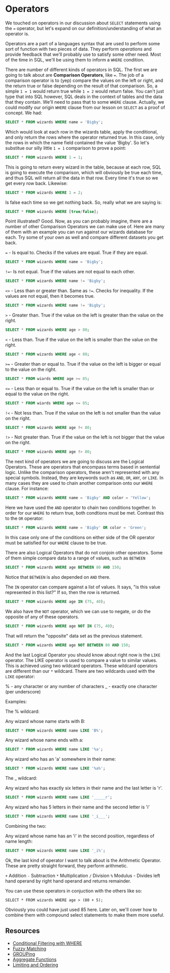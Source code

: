 # Operators

We touched on operators in our discussion about `SELECT` statements using the `=` operator, but let's expand on our definition/understanding of what an operator is.

Operators are a part of a languages syntax that are used to perform some sort of function with two pieces of data. They perform *operations* and provide feedback that we'll probably use to satisfy some other need. Most of the time in SQL, we'll be using them to inform a `WHERE` condition.

There are number of different kinds of operators in SQL. The first we are going to talk about are **Comparison Operators**, like `=`. The job of a comparison operator is to (yep) compare the values on the left or right, and the return true or false depending on the result of that comparison. So, a simple `1 = 1` would return true while `1 = 2` would return false. You can't just type that into SQL however, SQL deals in the context of tables and the data that they contain. We'll need to pass that to some `WHERE` clause. Actually, we could modify our origin `WHERE` clause from our lesson on `SELECT` as a proof of concept. We had:

```sql
SELECT * FROM wizards WHERE name = 'Bigby';
```

Which would look at each row in the wizards table, apply the conditional, and only return the rows where the operator returned true. In this case, only the rows in which the name field contained the value 'Bigby'. So let's substitue our silly little `1 = 1` comparison to prove a point:

```sql
SELECT * FROM wizards WHERE 1 = 1;
```

This is going to return every wizard in the table, because at each row, SQL is going to execute the comparison, which will obviously be true each time, and thus SQL will return all the data in that row. Every time it's true so we get every row back. Likewise:

```sql
SELECT * FROM wizards WHERE 1 = 2;
```

Is false each time so we get nothing back. So, really what we are saying is:

```sql
SELECT * FROM wizards WHERE [true/false];
```

Point illustrated? Good. Now, as you can probably imagine, there are a number of other Comparison Operators we can make use of. Here are many of them with an example you can run against our wizards database for each. Try some of your own as well and compare different datasets you get back.

`=` - Is equal to. Checks if the values are equal. True if they are equal.

```sql
SELECT * FROM wizards WHERE name = 'Bigby';
```

`!=`- Is not equal. True if the values are not equal to each other.

```sql
SELECT * FROM wizards WHERE name != 'Bigby';
```

`<>` - Less than or greater than. Same as `!=`. Checks for inequality. If the values are not equal, then it becomes true.

```sql
SELECT * FROM wizards WHERE name != 'Bigby';
```

`>` -  Greater than. True if the value on the left is greater than the value on the right.

```sql
SELECT * FROM wizards WHERE age > 80;
```

`<` - Less than. True if the value on the left is smaller than the value on the right.

```sql
SELECT * FROM wizards WHERE age < 80;
```

`>=` - Greater than or equal to. True if the value on the left is bigger or equal to the value on the right.

```sql
SELECT * FROM wiards WHERE age >= 85;
```

`<=` - Less than or equal to. True if the value on the left is smaller than or equal to the value on the right.

```sql
SELECT * FROM wiards WHERE age <= 85;
```

`!<` - Not less than. True if the value on the left is not smaller than the value on the right.

```sql
SELECT * FROM wizards WHERE age !< 80;
```

`!>` - Not greater than. True if the value on the left is not bigger that the value on the right.

```sql
SELECT * FROM wizards WHERE age !> 80;
```

The next kind of operators we are going to discuss are the Logical Operators. These are operators that encompass terms based in sentential logic. Unlike the comparison operators, these aren't represented with any special symbols. Instead, they are keywords such as `AND`, `OR`, `ANY`, or `LIKE`. In many cases they are used to chain another comparison onto our `WHERE` clause. For instance:

```sql
SELECT * FROM wizards WHERE name = 'Bigby' AND color = 'Yellow';
```

Here we have used the `AND` operator to chain two conditions together. In order for our `WHERE` to return true, both condtions must be met. Contrast this to the `OR` operator:

```sql
SELECT * FROM wizards WHERE name = 'Bigby' OR color = 'Green';
```

In this case only one of the conditions on either side of the OR operator must be satisfied for our `WHERE` clause to be true.

There are also Logical Operators that do not conjoin other operators. Some of them simple compare data to a range of values, such as `BETWEEN`

```sql
SELECT * FROM wizards WHERE age BETWEEN 80 AND 150;
```

Notice that `BETWEEN` is also depended on `AND` there.

The `IN` operator can compare against a list of values. It says, "is this value represented in this list?" If so, then the row is returned.

```sql
SELECT * FROM wizards WHERE age IN (75, 40);
```

We also have the `NOT` operator, which we can use to negate, or do the opposite of any of these operators.

```sql
SELECT * FROM wizards WHERE age NOT IN (75, 40);
```

That will return the "opposite" data set as the previous statement.

```sql
SELECT * FROM wizards WHERE age NOT BETWEEN 80 AND 150;
```

And the last Logical Operator you should know about right now is the `LIKE` operator. The LIKE operator is used to compare a value to similar values. This is achieved using two wildcard operators. These wildcard operators are different than our `*` wildcard.  There are two wildcards used with the `LIKE` operator:

% - any character or any number of characters
_ - exactly one character (per underscore)

Examples:

The % wildcard:

Any wizard whose name starts with B:

```sql
SELECT * FROM wizards WHERE name LIKE 'B%';
```

Any wizard whose name ends with a:

```sql
SELECT * FROM wizards WHERE name LIKE '%a';
```

Any wizard who has an 'a' somewhere in their name:

```sql
SELECT * FROM wizards WHERE name LIKE '%a%';
```

The _ wildcard:

Any wizard who has exactly six letters in their name and the last letter is 'r'.

```sql
SELECT * FROM wizards WHERE name LIKE '_____r';
```

Any wizard who has 5 letters in their name and the second letter is 'i'

```sql
SELECT * FROM wizards WHERE name LIKE '_i___';
```

Combining the two:

Any wizard whose name has an 'i' in the second position, regardless of name length:

```sql
SELECT * FROM wizards WHERE name LIKE '_i%';
```

Ok, the last kind of operator I want to talk about is the Arithmetic Operator. These are pretty straight forward, they perform arithmetic.

`+` Addition
`-` Subtraction 
`*` Multiplication 
`/` Division
`%` Modulus - Divides left hand operand by right hand operand and returns remainder.

You can use these operators in conjuction with the others like so:

```
SELECT * FROM wizards WHERE age > (80 + 5);
```

Obviously you could have just used 85 here. Later on, we'll cover how to combine them with compound select statements to make them more useful.

## Resources

* [Conditional Filtering with WHERE](http://www.padjo.org/tutorials/databases/sql-where/)
* [Fuzzy Matching](http://www.padjo.org/tutorials/databases/sql-fuzzy/)
* [GROUPing](http://www.padjo.org/tutorials/databases/sql-group/)
* [Aggregate Functions](http://www.padjo.org/tutorials/databases/sql-aggregate-functions/)
* [Limiting and Ordering](http://www.padjo.org/tutorials/databases/sql-order-limit/)
